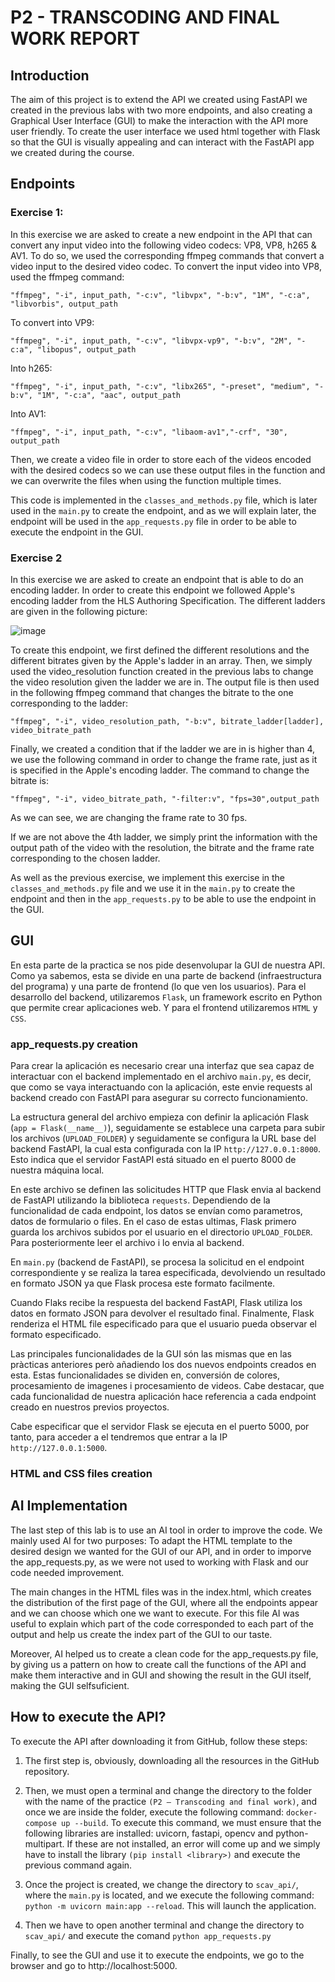 # P2 - TRANSCODING AND FINAL WORK REPORT

## Introduction

The aim of this project is to extend the API we created using FastAPI we created in the previous labs with two more endpoints, and also creating a Graphical User Interface (GUI) to make the interaction with the API more user friendly. To create the user interface we used html together with Flask so that the GUI is visually appealing and can interact with the FastAPI app we created during the course. 

## Endpoints

### Exercise 1: 

In this exercise we are asked to create a new endpoint in the API that can convert any input video into the following video codecs: VP8, VP8, h265 & AV1. To do so, we used the corresponding ffmpeg commands that convert a video input to the desired video codec. To convert the input video into VP8, used the ffmpeg command: 

```
"ffmpeg", "-i", input_path, "-c:v", "libvpx", "-b:v", "1M", "-c:a", "libvorbis", output_path
```

To convert into VP9: 

```
"ffmpeg", "-i", input_path, "-c:v", "libvpx-vp9", "-b:v", "2M", "-c:a", "libopus", output_path
```

Into h265: 

```
"ffmpeg", "-i", input_path, "-c:v", "libx265", "-preset", "medium", "-b:v", "1M", "-c:a", "aac", output_path

```

Into AV1: 

```
"ffmpeg", "-i", input_path, "-c:v", "libaom-av1","-crf", "30", output_path
```

Then, we create a video file in order to store each of the videos encoded with the desired codecs so we can use these output files in the function and we can overwrite the files when using the function multiple times. 

This code is implemented in the `classes_and_methods.py` file, which is later used in the `main.py` to create the endpoint, and as we will explain later, the endpoint will be used in the `app_requests.py` file in order to be able to execute the endpoint in the GUI. 

### Exercise 2

In this exercise we are asked to create an endpoint that is able to do an encoding ladder. In order to create this endpoint we followed Apple's encoding ladder from the HLS Authoring Specification. The different ladders are given in the following picture:  

![image](https://github.com/user-attachments/assets/135624d1-41ed-474d-9496-1de12cf6f21f)


To create this endpoint, we first defined the different resolutions and the different bitrates given by the Apple's ladder in an array. Then, we simply used the video_resolution function created in the previous labs to change the video resolution given the ladder we are in. The output file is then used in the following ffmpeg command that changes the bitrate to the one corresponding to the ladder: 

```
"ffmpeg", "-i", video_resolution_path, "-b:v", bitrate_ladder[ladder], video_bitrate_path
```

Finally, we created a condition that if the ladder we are in is higher than 4, we use the following command in order to change the frame rate, just as it is specified in the Apple's encoding ladder. The command to change the bitrate is: 

```
"ffmpeg", "-i", video_bitrate_path, "-filter:v", "fps=30",output_path
```
As we can see, we are changing the frame rate to 30 fps. 

If we are not above the 4th ladder, we simply print the information with the output path of the video with the resolution, the bitrate and the frame rate corresponding to the chosen ladder. 

As well as the previous exercise, we implement this exercise in the `classes_and_methods.py` file and we use it in the `main.py` to create the endpoint and then in the `app_requests.py` to be able to use the endpoint in the GUI.

## GUI

En esta parte de la practica se nos pide desenvolupar la GUI de nuestra API. Como ya sabemos, esta se divide en una parte de backend (infraestructura del programa) y una parte de frontend (lo que ven los usuarios). Para el desarrollo del backend, utilizaremos `Flask`, un framework escrito en Python que permite crear aplicaciones web. Y para el frontend utilizaremos `HTML` y `CSS`.

### app_requests.py creation

Para crear la aplicación es necesario crear una interfaz que sea capaz de interactuar con el backend implementado en el archivo `main.py`, es decir, que como se vaya interactuando con la aplicación, este envie requests al backend creado con FastAPI para asegurar su correcto funcionamiento. 

La estructura general del archivo empieza con definir la aplicación Flask (`app = Flask(__name__)`), seguidamente se establece una carpeta para subir los archivos (`UPLOAD_FOLDER`) y seguidamente se configura la URL base del backend FastAPI, la cual esta configurada con la IP `http://127.0.0.1:8000`. Esto indica que el servidor FastAPI está situado en el puerto 8000 de nuestra máquina local.

En este archivo se definen las solicitudes HTTP que Flask envia al backend de FastAPI utilizando la biblioteca `requests`. Dependiendo de la funcionalidad de cada endpoint, los datos se envían como parametros, datos de formulario o files. En el caso de estas ultimas, Flask primero guarda los archivos subidos por el usuario en el directorio `UPLOAD_FOLDER`. Para posteriormente leer el archivo i lo envia al backend. 

En `main.py` (backend de FastAPI), se procesa la solicitud en el endpoint correspondiente y se realiza la tarea especificada, devolviendo un resultado en formato JSON ya que Flask procesa este formato facilmente. 

Cuando Flaks recibe la respuesta del backend FastAPI, Flask utiliza los datos en formato JSON para devolver el resultado final. Finalmente, Flask renderiza el HTML file especificado para que el usuario pueda observar el formato especificado. 

Las principales funcionalidades de la GUI són las mismas que en las pràcticas anteriores però añadiendo los dos nuevos endpoints creados en esta.
Estas funcionalidades se dividen en, conversión de colores, procesamiento de imagenes i procesamiento de videos.
Cabe destacar, que cada funcionalidad de nuestra aplicación hace referencia a cada endpoint creado en nuestros previos proyectos.

Cabe especificar que el servidor Flask se ejecuta en el puerto 5000, por tanto, para acceder a el tendremos que entrar a la IP `http://127.0.0.1:5000`.

### HTML and CSS files creation



## AI Implementation
The last step of this lab is to use an AI tool in order to improve the code. We mainly used AI for two purposes: To adapt the HTML template to the desired design we wanted for the GUI of our API, and in order to imporve the app_requests.py, as we were not used to working with Flask and our code needed improvement. 

The main changes in the HTML files was in the index.html, which creates the distribution of the first page of the GUI, where all the endpoints appear and we can choose which one we want to execute. For this file AI was useful to explain which part of the code corresponded to each part of the output and help us create the index part of the GUI to our taste. 

Moreover, AI helped us to create a clean code for the app_requests.py file, by giving us a pattern on how to create call the functions of the API and make them interactive and in GUI and showing the result in the GUI itself, making the GUI selfsuficient. 


## How to execute the API?
To execute the API after downloading it from GitHub, follow these steps:

1. The first step is, obviously, downloading all the resources in the GitHub repository. 

2. Then, we must open a terminal and change the directory to the folder with the name of the practice `(P2 – Transcoding and final work)`, and once we are inside the folder, execute the following command: `docker-compose up --build`.
To execute this command, we must ensure that the following libraries are installed: uvicorn, fastapi, opencv and python-multipart. If these are not installed, an error will come up and we simply have to install the library `(pip install <library>)` and execute the previous command again. 

3. Once the project is created, we change the directory to `scav_api/`, where the `main.py` is located, and we execute the following command:
`python -m uvicorn main:app --reload`. This will launch the application. 

4. Then we have to open another terminal and change the directory to `scav_api/` and execute the comand 
`python app_requests.py`

Finally, to see the GUI and use it to execute the endpoints, we go to the browser and go to http://localhost:5000. 

